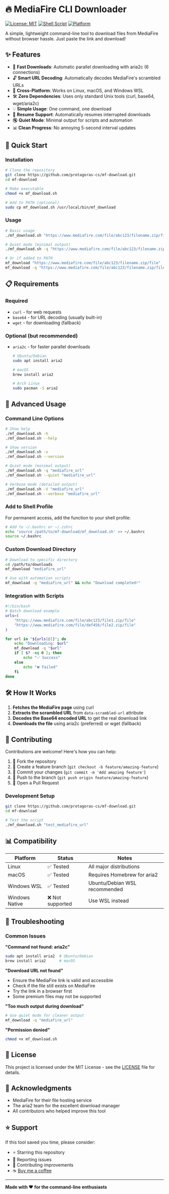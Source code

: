 # 🔥 MediaFire CLI Downloader

[![License: MIT](https://img.shields.io/badge/License-MIT-yellow.svg)](https://opensource.org/licenses/MIT)
[![Shell Script](https://badges.frapsoft.com/bash/v1/bash.png?v=103)](https://github.com/ellerbrock/open-source-badges/)
[![Platform](https://img.shields.io/badge/platform-Linux%20%7C%20macOS%20%7C%20WSL-lightgrey)](https://github.com/protagoras-cs/mf-download)

A simple, lightweight command-line tool to download files from MediaFire without browser hassle. Just paste the link and download! 

## ✨ Features

- 🚀 **Fast Downloads**: Automatic parallel downloading with aria2c (6 connections)
- 🔓 **Smart URL Decoding**: Automatically decodes MediaFire's scrambled URLs
- 📱 **Cross-Platform**: Works on Linux, macOS, and Windows WSL
- 🛠 **Zero Dependencies**: Uses only standard Unix tools (curl, base64, wget/aria2c)
- 💡 **Simple Usage**: One command, one download
- 🔄 **Resume Support**: Automatically resumes interrupted downloads
- 🔇 **Quiet Mode**: Minimal output for scripts and automation
- 📊 **Clean Progress**: No annoying 5-second interval updates

## 🚀 Quick Start

### Installation

```bash
# Clone the repository
git clone https://github.com/protagoras-cs/mf-download.git
cd mf-download

# Make executable
chmod +x mf_download.sh

# Add to PATH (optional)
sudo cp mf_download.sh /usr/local/bin/mf_download
```

### Usage

```bash
# Basic usage
./mf_download.sh "https://www.mediafire.com/file/abc123/filename.zip/file"

# Quiet mode (minimal output)
./mf_download.sh -q "https://www.mediafire.com/file/abc123/filename.zip/file"

# Or if added to PATH
mf_download "https://www.mediafire.com/file/abc123/filename.zip/file"
mf_download -q "https://www.mediafire.com/file/abc123/filename.zip/file"
```

## 📋 Requirements

### Required
- `curl` - for web requests
- `base64` - for URL decoding (usually built-in)
- `wget` - for downloading (fallback)

### Optional (but recommended)
- `aria2c` - for faster parallel downloads
  ```bash
  # Ubuntu/Debian
  sudo apt install aria2
  
  # macOS
  brew install aria2
  
  # Arch Linux
  sudo pacman -S aria2
  ```

## 🔧 Advanced Usage

### Command Line Options

```bash
# Show help
./mf_download.sh -h
./mf_download.sh --help

# Show version
./mf_download.sh -v
./mf_download.sh --version

# Quiet mode (minimal output)
./mf_download.sh -q "mediafire_url"
./mf_download.sh --quiet "mediafire_url"

# Verbose mode (detailed output)
./mf_download.sh -V "mediafire_url"
./mf_download.sh --verbose "mediafire_url"
```

### Add to Shell Profile

For permanent access, add the function to your shell profile:

```bash
# Add to ~/.bashrc or ~/.zshrc
echo 'source /path/to/mf-download/mf_download.sh' >> ~/.bashrc
source ~/.bashrc
```

### Custom Download Directory

```bash
# Download to specific directory
cd /path/to/downloads
mf_download "mediafire_url"

# Use with automation scripts
mf_download -q "mediafire_url" && echo "Download completed!"
```

### Integration with Scripts

```bash
#!/bin/bash
# Batch download example
urls=(
    "https://www.mediafire.com/file/abc123/file1.zip/file"
    "https://www.mediafire.com/file/def456/file2.zip/file"
)

for url in "${urls[@]}"; do
    echo "Downloading: $url"
    mf_download -q "$url"
    if [ $? -eq 0 ]; then
        echo "✅ Success"
    else
        echo "❌ Failed"
    fi
done
```

## 🛠 How It Works

1. **Fetches the MediaFire page** using curl
2. **Extracts the scrambled URL** from `data-scrambled-url` attribute
3. **Decodes the Base64 encoded URL** to get the real download link
4. **Downloads the file** using aria2c (preferred) or wget (fallback)

## 🤝 Contributing

Contributions are welcome! Here's how you can help:

1. 🍴 Fork the repository
2. 🌟 Create a feature branch (`git checkout -b feature/amazing-feature`)
3. 📝 Commit your changes (`git commit -m 'Add amazing feature'`)
4. 🚀 Push to the branch (`git push origin feature/amazing-feature`)
5. 🎯 Open a Pull Request

### Development Setup

```bash
git clone https://github.com/protagoras-cs/mf-download.git
cd mf-download

# Test the script
./mf_download.sh "test_mediafire_url"
```

## 📊 Compatibility

| Platform | Status | Notes |
|----------|--------|-------|
| Linux    | ✅ Tested | All major distributions |
| macOS    | ✅ Tested | Requires Homebrew for aria2 |
| Windows WSL | ✅ Tested | Ubuntu/Debian WSL recommended |
| Windows Native | ❌ Not supported | Use WSL instead |

## 🐛 Troubleshooting

### Common Issues

**"Command not found: aria2c"**
```bash
sudo apt install aria2  # Ubuntu/Debian
brew install aria2      # macOS
```

**"Download URL not found"**
- Ensure the MediaFire link is valid and accessible
- Check if the file still exists on MediaFire
- Try the link in a browser first
- Some premium files may not be supported

**"Too much output during download"**
```bash
# Use quiet mode for cleaner output
mf_download -q "mediafire_url"
```

**"Permission denied"**
```bash
chmod +x mf_download.sh
```

## 📄 License

This project is licensed under the MIT License - see the [LICENSE](LICENSE) file for details.

## 🙏 Acknowledgments

- MediaFire for their file hosting service
- The aria2 team for the excellent download manager
- All contributors who helped improve this tool

## ⭐ Support

If this tool saved you time, please consider:
- ⭐ Starring this repository
- 🐛 Reporting issues
- 🤝 Contributing improvements
- ☕ [Buy me a coffee](https://buymeacoffee.com/protagoras)

---

**Made with ❤️ for the command-line enthusiasts**
